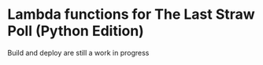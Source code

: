 # Lambda functions for The Last Straw Poll (Python Edition)

Build and deploy are still a work in progress
